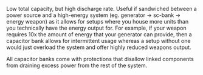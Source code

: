 Low total capacity, but high discharge rate. Useful if sandwiched between a
power source and a high-energy system (eg. generator -> sc-bank -> energy 
weapon) as it allows for setups where you house more units than you technically
have the energy output for. For example, if your weapon requires 10x the amount
of energy that your generator can provide, then a capacitor bank allows for
intermittent usage whereas a setup without one would just overload the system
and offer highly reduced weapons output.

All capacitor banks come with protections that disallow linked components from
draining excess power from the rest of the system.
